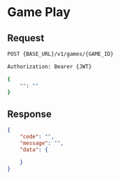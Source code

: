 # Game Play

## Request

```bash
POST {BASE_URL}/v1/games/{GAME_ID}

Authorization: Bearer {JWT}

{
	"": ""
}
```


## Response

```JSON
{
	"code": "",
	"message": "",
	"data": {

	}
}
```